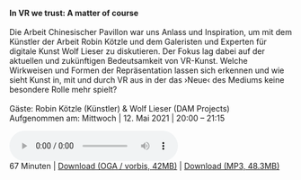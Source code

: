 **In VR we trust: A matter of course**
<br><br>
Die Arbeit Chinesischer Pavillon war uns Anlass und Inspiration, um mit dem Künstler der Arbeit Robin Kötzle und dem Galeristen und Experten für digitale Kunst Wolf Lieser zu diskutieren. 
Der Fokus lag dabei auf der aktuellen und zukünftigen Bedeutsamkeit von VR-Kunst.
Welche Wirkweisen und Formen der Repräsentation lassen sich erkennen und wie sieht Kunst in, mit und durch VR aus in der das ›Neue‹ des Mediums keine besondere Rolle mehr spielt?<br/>
<br/>
Gäste: Robin Kötzle (Künstler) & Wolf Lieser (DAM Projects)<br/>
Aufgenommen am: Mittwoch | 12. Mai 2021 | 20:00 – 21:15

<p>
<audio controls preload="metadata">
 <source type="audio/ogg" src="https://autobahn.neopostmodern.com/audio/ivwt/04%20-%20In%20VR%20we%20trust%20-%20A%20matter%20of%20course.oga" />
 <source type="audio/mpeg" src="https://autobahn.neopostmodern.com/audio/ivwt/04%20-%20In%20VR%20we%20trust%20-%20A%20matter%20of%20course.mp3" />
</audio><br/>
67 Minuten |
<a href="https://autobahn.neopostmodern.com/audio/ivwt/04%20-%20In%20VR%20we%20trust%20-%20A%20matter%20of%20course.oga">Download (OGA / vorbis, 42MB)</a> |
<a href="https://autobahn.neopostmodern.com/audio/ivwt/04%20-%20In%20VR%20we%20trust%20-%20A%20matter%20of%20course.mp3">Download (MP3, 48.3MB)</a>
</p>